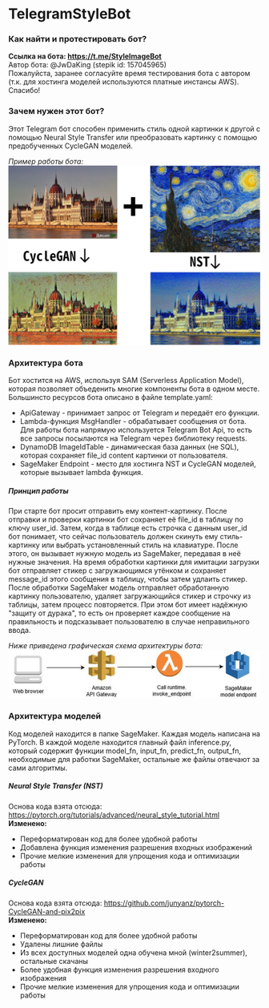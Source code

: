 # TelegramStyleBot

### Как найти и протестировать бот?
__Ссылка на бота: https://t.me/StyleImageBot__  
Автор бота: @JwDaKing (stepik id: 157045965)  
Пожалуйста, заранее согласуйте время тестирования бота с автором (т.к. для хостинга моделей
используются платные инстансы AWS). Спасибо!   


### Зачем нужен этот бот?
Этот Telegram бот способен применить стиль одной картинки к другой с помощью Neural Style Transfer
или преобразовать картинку с помощью предобученных CycleGAN моделей. 
 
_Пример работы бота:_
![](readme_imgs/example.png "Пример работы бота")

### Архитектура бота
Бот хостится на AWS, используя SAM (Serverless Application Model),
которая позволяет объеденить многие компоненты бота в одном месте.
Большинсто ресурсов бота описано в файле template.yaml:

* ApiGateway - принимает запрос от Telegram и передаёт его функции. 
* Lambda-функция MsgHandler - обрабатывает сообщения от бота. Для работы бота
напрямую используется Telegram Bot Api, то есть все запросы посылаются на Telegram
через библиотеку requests. 
* DynamoDB ImageIdTable - динамическая база данных (не SQL), которая сохраняет
file_id content картинки от пользователя.
* SageMaker Endpoint - место для хостинга NST и CycleGAN моделей, которые вызывает lambda
функция.

##### Принцип работы
При старте бот просит отправить ему контент-картинку. После отправки и проверки картинки бот
сохраняет её file_id в таблицу по ключу user_id. Затем, когда в таблице есть строчка с данным user_id
бот понимает, что сейчас пользователь должен скинуть ему стиль-картинку или выбрать установленный стиль на
клавиатуре. После этого, он вызывает нужную модель из SageMaker, передавая в неё нужные значения. На время
обработки картинки для имитации загрузки бот отправляет стикер с загружающимся утёнком и сохраняет message_id
этого сообщения в таблицу, чтобы затем удлаить стикер. После обработки SageMaker модель отправляет обработанную картинку пользователю,
удаляет загружающийся стикер и строчку из таблицы, затем процесс повторяется. При этом бот имеет надёжную "защиту от дурака", то есть
он проверяет каждое сообщение на правильность и подсказывает пользователю в случае неправильного ввода.

_Ниже приведена графическая схема архитектуры бота:_  
![](readme_imgs/sagemaker.gif "Архитектура бота")

### Архитектура моделей
Код моделей находится в папке SageMaker. Каждая модель написана на PyTorch.
В каждой моделе находится главный файл inference.py, который содержит функции 
model_fn, input_fn, predict_fn, output_fn, необходимые для работки SageMaker, остальные
же файлы отвечают за сами алгоритмы.
##### Neural Style Transfer (NST)
Основа кода взята отсюда: https://pytorch.org/tutorials/advanced/neural_style_tutorial.html  
__Изменено:__
* Переформатирован код для более удобной работы
* Добавлена функция изменения разрешения входных изображений
* Прочие мелкие изменения для упрощения кода и оптимизации работы
##### CycleGAN
Основа кода взята отсюда: https://github.com/junyanz/pytorch-CycleGAN-and-pix2pix  
__Изменено:__
* Переформатирован код для более удобной работы
* Удалены лишние файлы
* Из всех доступных моделей одна обучена мной (winter2summer), остальные скачаны
* Более удобная функция изменения разрешения входного изображения
* Прочие мелкие изменения для упрощения кода и оптимизации работы




